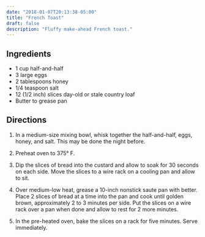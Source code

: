 ```yaml
---
date: "2018-01-07T20:13:38-05:00"
title: "French Toast"
draft: false
description: "Fluffy make-ahead French toast."
---
```


## Ingredients

- 1 cup half-and-half
- 3 large eggs
- 2 tablespoons honey
- 1/4 teaspoon salt
- 12 (1/2 inch) slices day-old or stale country loaf
- Butter to grease pan

## Directions

1. In a medium-size mixing bowl, whisk together the half-and-half, eggs, honey, and salt.
   This may be done the night before.

2. Preheat oven to 375° F.

3. Dip the slices of bread into the custard and allow to soak for 30 seconds on each side.
   Move the slices to a wire rack on a cooling pan and allow to sit.

4. Over medium-low heat, grease a 10-inch nonstick saute pan with better.
   Place 2 slices of bread at a time into the pan and cook until golden brown, approximately 2 to 3 minutes per side.
   Put the slices on a wire rack over a pan when done and allow to rest for 2 more minutes.

5. In the pre-heated oven, bake the slices on a rack for five minutes.
   Serve immediately.
